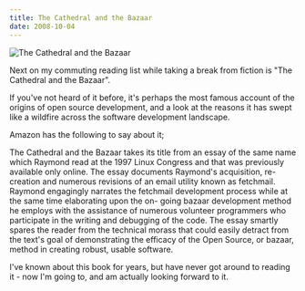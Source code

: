 ```yaml
---
title: The Cathedral and the Bazaar
date: 2008-10-04
---
```


![The Cathedral and the Bazaar](https://source.unsplash.com/vP3pnOoCiYE/1600x900)

Next on my commuting reading list while taking a break from fiction is "The Cathedral and the Bazaar".

If you've not heard of it before, it's perhaps the most famous account of the origins of open source development, and a look at the reasons it has swept like a wildfire across the software development landscape.

Amazon has the following to say about it;

The Cathedral and the Bazaar takes its title from an essay of the same name which Raymond read at the 1997 Linux Congress and that was previously available only online. The essay documents Raymond's acquisition, re-creation and numerous revisions of an email utility known as fetchmail. Raymond engagingly narrates the fetchmail development process while at the same time elaborating upon the on- going bazaar development method he employs with the assistance of numerous volunteer programmers who participate in the writing and debugging of the code. The essay smartly spares the reader from the technical morass that could easily detract from the text's goal of demonstrating the efficacy of the Open Source, or bazaar, method in creating robust, usable software.

I've known about this book for years, but have never got around to reading it - now I'm going to, and am actually looking forward to it.